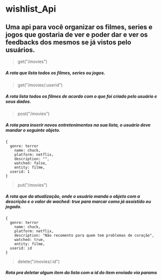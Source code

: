 # wishlist_Api

## Uma api para você organizar os filmes, series e jogos que gostaria de ver e poder dar e ver os feedbacks dos mesmos se já vistos pelo usuários.

>get("/movies")
##### A rota que lista todos os filmes, series ou jogos.
>get("/movies/:userid")
##### A rota lista todos os filmes de acordo com o que foi criado pelo usuário e seus dados.
>post("/movies")
##### A rota para inserir novos entretenimentos na sua lista, o usuário deve mandar o seguinte objeto.
```
{
  genre: terror
	name: chuck,
	platform: netflix,
	description: "",
	watched: false,
	entity: filme,
  userid: 1
}
```

>put("/movies")
##### A rota que da atualização, onde o usuário manda o objeto com a descrição e o valor de wached: true para marcar como já assistido ou jogado.
```
{
  genre: terror
	name: chuck,
	platform: netflix,
	description: "Não recomento para quem tem problemas de coração",
	watched: true,
	entity: filme,
  userid: id
}
```

>delete("/movies/:id")
##### Rota pra deletar algum item da lista com a id do item enviado via params
